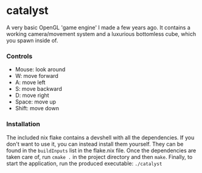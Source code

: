 # catalyst
A very basic OpenGL 'game engine' I made a few years ago.
It contains a working camera/movement system and a luxurious bottomless cube, which you spawn inside of.

### Controls
- Mouse: look around
- W: move forward
- A: move left
- S: move backward
- D: move right
- Space: move up
- Shift: move down

### Installation
The included nix flake contains a devshell with all the dependencies.
If you don't want to use it, you can instead install them yourself. They can be found in the `buildInputs` list in the flake.nix file.
Once the dependencies are taken care of, run `cmake .` in the project directory and then `make`.
Finally, to start the application, run the produced executable: `./catalyst`

